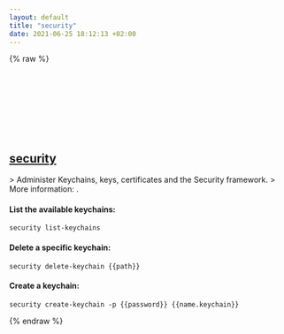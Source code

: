 ```yaml
---
layout: default
title: "security"
date: 2021-06-25 18:12:13 +02:00
---
```

{% raw %}
<h2 id="security">
  <a href="/en/osx/security.html">security</a> <a href="#security"><svg class="icon">
    <use href="/assets/images/unicode_sprite.svg#link" />
  </svg></a>
</h2>
> Administer Keychains, keys, certificates and the Security framework.
> More information: <https://ss64.com/osx/security.html>.

#### List the available keychains:
```shell
security list-keychains
```
#### Delete a specific keychain:
```shell
security delete-keychain {{path}}
```
#### Create a keychain:
```shell
security create-keychain -p {{password}} {{name.keychain}}
```
{% endraw %}